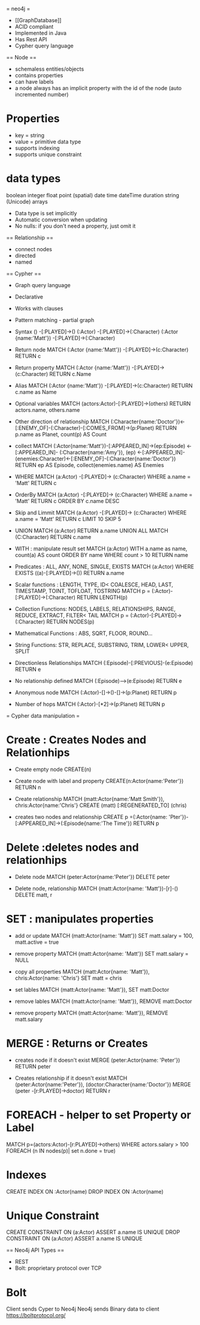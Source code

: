 = neo4j =

- [[GraphDatabase]]
- ACID compliant
- Implemented in Java
- Has Rest API
- Cypher query language



== Node ==
- schemaless entities/objects
- contains properties
- can have labels
- a node always has an implicit property with the id of the node (auto incremented number)

# Properties
- key = string
- value = primitive data type
- supports indexing
- supports unique constraint

# data types
boolean
integer
float
point (spatial)
date
time
dateTime
duration
string (Unicode)
arrays

- Data type is set implicitly
- Automatic conversion when updating
- No nulls: if you don't need a property, just omit it

== Relationship ==
- connect nodes
- directed
- named




== Cypher ==
- Graph query language
- Declarative
- Works with clauses
- Pattern matching - partial graph

- Syntax
() -[:PLAYED]->()
(:Actor) -[:PLAYED]->(:Character)
(:Actor {name:'Matt'}) -[:PLAYED]->(:Character)


- Return node
MATCH
(:Actor {name:'Matt'}) -[:PLAYED]->(c:Character)
RETURN c

- Return property
MATCH
(:Actor {name:'Matt'}) -[:PLAYED]->(c:Character)
RETURN c.Name


- Alias
MATCH
(:Actor {name:'Matt'}) -[:PLAYED]->(c:Character)
RETURN c.name as Name

- Optional variables
MATCH (actors:Actor)-[:PLAYED]->(others)
RETURN actors.name, others.name

- Other direction of relationship
MATCH (:Character{name:'Doctor'})<-[:ENEMY_OF]-(:Character)-[:COMES_FROM]->(p:Planet)
RETURN p.name as Planet, count(p) AS Count

- collect
MATCH (:Actor{name:'Matt'})-[:APPEARED_IN]->(ep:Episode) <-[:APPEARED_IN]- (:Character{name:'Amy'}),
(ep) <-[:APPEARED_IN]-(enemies:Character)<-[:ENEMY_OF]-(:Character{name:'Doctor'})
RETURN ep AS Episode, collect(enemies.name) AS Enemies


- WHERE
MATCH (a:Actor) -[:PLAYED]-> (c:Character)
WHERE a.name = 'Matt'
RETURN c

- OrderBy
MATCH (a:Actor) -[:PLAYED]-> (c:Character)
WHERE a.name = 'Matt'
RETURN c
ORDER BY c.name DESC

- Skip and Limmit
MATCH (a:Actor) -[:PLAYED]-> (c:Character)
WHERE a.name = 'Matt'
RETURN c
LIMIT 10
SKIP 5


- UNION
MATCH (a:Actor)
RETURN a.name
UNION ALL
MATCH (C:Character)
RETURN c.name


- WITH : manipulate result set
MATCH
(a:Actor)
WITH a.name as name, count(a) AS count ORDER BY name
WHERE count > 10
RETURN name

- Predicates : ALL, ANY, NONE, SINGLE, EXISTS
MATCH (a:Actor)
WHERE EXISTS ((a)-[:PLAYED]->())
RETURN a.name

- Scalar functions : LENGTH, TYPE, ID< COALESCE, HEAD, LAST, TIMESTAMP, TOINT, TOFLOAT, TOSTRING
MATCH
p = (:Actor)-[:PLAYED]->(:Character)
RETURN LENGTH(p)

- Collection Functions: NODES, LABELS, RELATIONSHIPS, RANGE, REDUCE, EXTRACT, FILTER< TAIL
MATCH
p = (:Actor)-[:PLAYED]->(:Character)
RETURN NODES(p)

- Mathematical Functions : ABS, SQRT, FLOOR, ROUND...
- String Functions: STR, REPLACE, SUBSTRING, TRIM, LOWER< UPPER, SPLIT

- Directionless Relationships
MATCH
(:Episode)-[:PREVIOUS]-(e:Episode)
RETURN e

- No relationship defined
MATCH
(:Episode)-->(e:Episode)
RETURN e

- Anonymous node
MATCH
(:Actor)-[]->()-[]->(p:Planet)
RETURN p

- Number of hops
MATCH
(:Actor)-[*2]->(p:Planet)
RETURN p


= Cypher data manipulation =
# Create : Creates Nodes and Relationhips
- Create empty node
CREATE(n)

- Create node with label and property
CREATE(n:Actor{name:'Peter'})
RETURN n

- Create relationship
MATCH (matt:Actor{name:'Matt Smith'}), chris:Actor{name:'Chris'}
CREATE (matt) [:REGENERATED_TO] (chris)


- creates two nodes and relationship
CREATE p =(:Actor{name: 'Pter'})-[:APPEARED_IN]->(:Episode{name:'The Time'})
RETURN p


# Delete :deletes nodes and relationhips

- Delete node
MATCH (peter:Actor{name:'Peter'})
DELETE peter

- Delete node, relationship
MATCH (matt:Actor{name: 'Matt'})-[r]-()
DELETE matt, r

# SET : manipulates properties
- add or update
MATCH (matt:Actor{name: 'Matt'})
SET matt.salary = 100, matt.active = true

- remove property
MATCH (matt:Actor{name: 'Matt'})
SET matt.salary = NULL

- copy all properties
MATCH (matt:Actor{name: 'Matt'}),
chris:Actor{name: 'Chris'}
SET matt = chris


- set lables
MATCH (matt:Actor{name: 'Matt'}),
SET matt:Doctor

- remove lables
MATCH (matt:Actor{name: 'Matt'}),
REMOVE matt:Doctor

- remove property
MATCH (matt:Actor{name: 'Matt'}),
REMOVE matt.salary

# MERGE : Returns or Creates
- creates node if it doesn't exist
MERGE (peter:Actor{name: 'Peter'})
RETURN peter

- Creates relationship if it doesn't exist
MATCH (peter:Actor{name:'Peter'}), (doctor:Character{name:'Doctor'})
MERGE (peter -[r:PLAYED]->doctor)
RETURN r

# FOREACH - helper to set Property or Label
MATCH p=(actors:Actor)-[r:PLAYED]->others)
WHERE actors.salary > 100
FOREACH (n IN nodes(p)| set n.done = true)


# Indexes
CREATE INDEX ON :Actor(name)
DROP INDEX ON :Actor(name)

# Unique Constraint
CREATE CONSTRAINT ON (a:Actor) ASSERT a.name IS UNIQUE
DROP CONSTRAINT ON (a:Actor) ASSERT a.name IS UNIQUE

== Neo4j API Types ==
- REST
- Bolt: proprietary protocol over TCP

# Bolt
Client sends Cyper to Neo4j
Neo4j sends Binary data to client
https://boltprotocol.org/
